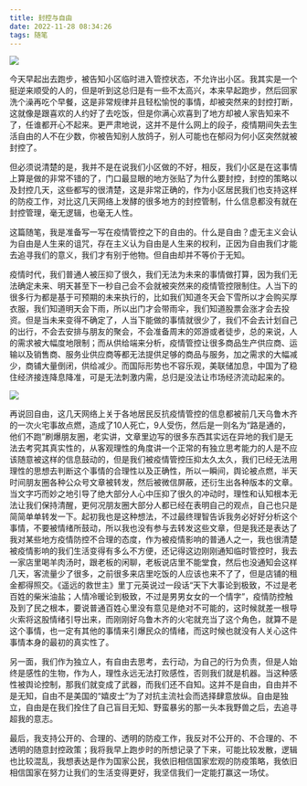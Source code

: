 ```yaml
---
title: 封控与自由
date: 2022-11-28 08:34:26
tags: 随笔
---
```


![](https://hxy-blog.oss-cn-beijing.aliyuncs.com/images/u=3323938784,661537443&fm=253&app=120&f=JPEG&fmt=auto&q=75.jpg)

今天早起出去跑步，被告知小区临时进入管控状态，不允许出小区。我其实是一个挺逆来顺受的人的，但是听到这总归是有一些不太高兴，本来早起跑步，然后回家洗个澡再吃个早餐，这是非常规律并且轻松愉悦的事情，却被突然来的封控打断，这就像是跟喜欢的人约好了去吃饭，但是你满心欢喜到了地方却被人家告知来不了，任谁都开心不起来。更严肃地说，这并不是什么网上的段子，疫情期间失去生活自由的人不在少数，你被告知别人放鸽子，别人可能也在郁闷为何小区突然就被封控了。

但必须说清楚的是，我并不是在说我们小区做的不好，相反，我们小区是在这事情上算是做的非常不错的了，门口最显眼的地方张贴了为什么要封控，封控的策略以及封控几天，这些都写的很清楚，这是非常正确的，作为小区居民我们也支持这样的防疫工作，对比这几天网络上发酵的很多地方的封控管制，什么信息都没有就在封控管理，毫无逻辑，也毫无人性。

这篇随笔，我是准备写一写在疫情管控之下的自由的。什么是自由？虚无主义会认为自由是人生来的诅咒，存在主义认为自由是人生来的权利，正因为自由我们才能去追寻我们的意义，我们才有别于他物。但自由却并不等价于无知。

疫情时代，我们普通人被压抑了很久，我们无法为未来的事情做打算，因为我们无法确定未来、明天甚至下一秒自己会不会就被突然来的疫情管控限制住。人当下的很多行为都是基于可预期的未来执行的，比如我们知道冬天会下雪所以才会购买厚衣服，我们知道明天会下雨，所以出门才会带雨伞，我们知道股票会涨才会去投资。但是当未来变得不确定了，人当下能做的事情就很少了，我们不会去计划自己的出行，不会去安排与朋友的聚会，不会准备周末的郊游或者徒步，总的来说，人的需求被大幅度地限制；而从供给端来分析，疫情管控让很多商品生产供应商、运输以及销售商、服务业供应商等都无法提供足够的商品与服务，加之需求的大幅减少，商铺大量倒闭，供给减少。而国际形势也不容乐观，美联储加息，中国为了稳住经济接连降息降准，可是无法刺激内需，总归是没法让市场经济流动起来的。

![](https://hxy-blog.oss-cn-beijing.aliyuncs.com/images/image-20221128091042444.png)

再说回自由，这几天网络上关于各地居民反抗疫情管控的信息都被前几天乌鲁木齐的一次火宅事故点燃，造成了10人死亡，9人受伤，然后是一则名为“路是通的，他们不跑”刷爆朋友圈，老实讲，文章里边写的很多东西其实远在异地的我们是无法去考究其真实性的，从客观理性的角度讲一个正常的有独立思考能力的人是不应该随意被这样的信息鼓动的，但是我们被疫情管控压抑太久太久，我们已经无法用理性的思想去判断这个事情的合理性以及正确性，所以一瞬间，舆论被点燃，半天时间朋友圈各种公众号文章被转发，然后被微信屏蔽，还衍生出各种版本的文章。当文字巧而妙之地引导了绝大部分人心中压抑了很久的冲动时，理性和认知根本无法让我们保持清醒，更何况朋友圈大部分人都已经在表明自己的观点，自己也只是简简单单转发一下。起初我也是这种想法，不过最终理智告诉我务必好好分析这个事情，不要被情绪所鼓动，所以我也没有参与去转发这些文章，但是我还是表达了我对某些地方疫情防控不合理的态度，作为被疫情影响的普通人之一，我也很清楚被疫情影响的我们生活变得有多么不方便，还记得这边刚刚通知临时管控时，我去一家店里喝羊肉汤时，跟老板的闲聊，老板说店里不能堂食，然后也没通知会这样几天，客流量少了很多，之前很多来店里吃饭的人应该也来不了了，但是店铺的租金都得照交。《遥远的救世主》里丁元英说过一段话“天下大事论到极致，不过是老百姓的柴米油盐；人情冷暖论到极致，不过是男男女女的一个情字”，疫情防控触及到了民之根本，要说普通百姓心里没有意见是绝对不可能的，这时候就差一根导火索将这股情绪引导出来，而刚刚好乌鲁木齐的火宅就充当了这个角色，就算不是这个事情，也一定有其他的事情来引爆民众的情绪，而这时候也就没有人关心这件事情本身的最初的真实性了。

另一面，我们作为独立人，有自由去思考，去行动，为自己的行为负责，但是人始终是感性的生物，作为人，理性永远无法打败感性，否则我们就是机器。当这种感性被舆论控制，那我们就变成了武器，而我们还不自知。这并不是自由，自由并不是无知，自由不是美国的“嬉皮士”为了对抗主流社会而选择肆意放纵。自由是独立，自由是在我们拴住了自己盲目无知、野蛮暴劣的那一头本我野兽之后，去追寻超我的意志。

最后，我支持公开的、合理的、透明的防疫工作，我反对不公开的、不合理的、不透明的随意封控政策；我将我早上跑步时的所想记录了下来，可能比较发散，逻辑也比较混乱，我想表达是作为国家公民，我依旧相信国家宏观的防疫策略，我依旧相信国家在努力让我们的生活变得更好，我坚信我们一定能打赢这一场仗。
